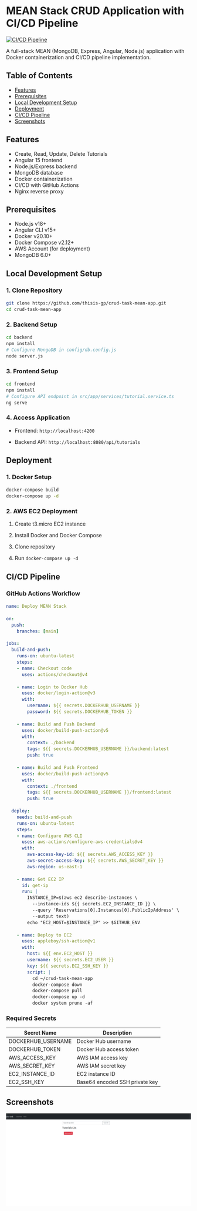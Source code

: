 # MEAN Stack CRUD Application with CI/CD Pipeline

[![CI/CD Pipeline](https://github.com/thisis-gp/crud-task-mean-app/actions/workflows/deploy.yml/badge.svg)](https://github.com/thisis-gp/crud-task-mean-app/actions)

A full-stack MEAN (MongoDB, Express, Angular, Node.js) application with Docker containerization and CI/CD pipeline implementation.

## Table of Contents
- [Features](#features)
- [Prerequisites](#prerequisites)
- [Local Development Setup](#local-development-setup)
- [Deployment](#deployment)
- [CI/CD Pipeline](#cicd-pipeline)
- [Screenshots](#screenshots)

## Features
- Create, Read, Update, Delete Tutorials
- Angular 15 frontend
- Node.js/Express backend
- MongoDB database
- Docker containerization
- CI/CD with GitHub Actions
- Nginx reverse proxy

## Prerequisites
- Node.js v18+
- Angular CLI v15+
- Docker v20.10+
- Docker Compose v2.12+
- AWS Account (for deployment)
- MongoDB 6.0+

## Local Development Setup

### 1. Clone Repository
```bash
git clone https://github.com/thisis-gp/crud-task-mean-app.git
cd crud-task-mean-app
```

### 2. Backend Setup
```bash
cd backend
npm install
# Configure MongoDB in config/db.config.js
node server.js
```

### 3. Frontend Setup
```bash
cd frontend
npm install
# Configure API endpoint in src/app/services/tutorial.service.ts
ng serve
```

### 4. Access Application
-   Frontend: `http://localhost:4200`

-   Backend API: `http://localhost:8080/api/tutorials`

## Deployment

### 1. Docker Setup
```bash
docker-compose build
docker-compose up -d
```

### 2. AWS EC2 Deployment

1.  Create t3.micro EC2 instance

2.  Install Docker and Docker Compose

3.  Clone repository

4.  Run `docker-compose up -d`

## CI/CD Pipeline

### GitHub Actions Workflow
```yaml
name: Deploy MEAN Stack

on:
  push:
    branches: [main]

jobs:
  build-and-push:
    runs-on: ubuntu-latest
    steps:
    - name: Checkout code
      uses: actions/checkout@v4

    - name: Login to Docker Hub
      uses: docker/login-action@v3
      with:
        username: ${{ secrets.DOCKERHUB_USERNAME }}
        password: ${{ secrets.DOCKERHUB_TOKEN }}

    - name: Build and Push Backend
      uses: docker/build-push-action@v5
      with:
        context: ./backend
        tags: ${{ secrets.DOCKERHUB_USERNAME }}/backend:latest
        push: true

    - name: Build and Push Frontend
      uses: docker/build-push-action@v5
      with:
        context: ./frontend
        tags: ${{ secrets.DOCKERHUB_USERNAME }}/frontend:latest
        push: true

  deploy:
    needs: build-and-push
    runs-on: ubuntu-latest
    steps:
    - name: Configure AWS CLI
      uses: aws-actions/configure-aws-credentials@v4
      with:
        aws-access-key-id: ${{ secrets.AWS_ACCESS_KEY }}
        aws-secret-access-key: ${{ secrets.AWS_SECRET_KEY }}
        aws-region: us-east-1

    - name: Get EC2 IP
      id: get-ip
      run: |
        INSTANCE_IP=$(aws ec2 describe-instances \
          --instance-ids ${{ secrets.EC2_INSTANCE_ID }} \
          --query 'Reservations[0].Instances[0].PublicIpAddress' \
          --output text)
        echo "EC2_HOST=$INSTANCE_IP" >> $GITHUB_ENV

    - name: Deploy to EC2
      uses: appleboy/ssh-action@v1
      with:
        host: ${{ env.EC2_HOST }}
        username: ${{ secrets.EC2_USER }}
        key: ${{ secrets.EC2_SSH_KEY }}
        script: |
          cd ~/crud-task-mean-app
          docker-compose down
          docker-compose pull
          docker-compose up -d
          docker system prune -af
```

### Required Secrets

| Secret Name | Description |
| --- | --- |
| DOCKERHUB_USERNAME | Docker Hub username |
| DOCKERHUB_TOKEN | Docker Hub access token |
| AWS_ACCESS_KEY | AWS IAM access key |
| AWS_SECRET_KEY | AWS IAM secret key |
| EC2_INSTANCE_ID | EC2 instance ID |
| EC2_SSH_KEY | Base64 encoded SSH private key |

## Screenshots
![UI Screenshot](./screenshot/ui.png)

